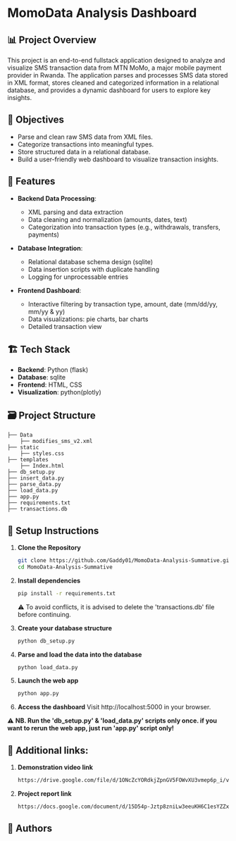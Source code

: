 # MomoData Analysis Dashboard

## 📊 Project Overview

This project is an end-to-end fullstack application designed to analyze and visualize SMS transaction data from MTN MoMo, a major mobile payment provider in Rwanda. The application parses and processes SMS data stored in XML format, stores cleaned and categorized information in a relational database, and provides a dynamic dashboard for users to explore key insights.

## 🎯 Objectives

- Parse and clean raw SMS data from XML files.
- Categorize transactions into meaningful types.
- Store structured data in a relational database.
- Build a user-friendly web dashboard to visualize transaction insights.

## 🧩 Features

- **Backend Data Processing**:
  - XML parsing and data extraction
  - Data cleaning and normalization (amounts, dates, text)
  - Categorization into transaction types (e.g., withdrawals, transfers, payments)

- **Database Integration**:
  - Relational database schema design (sqlite)
  - Data insertion scripts with duplicate handling
  - Logging for unprocessable entries

- **Frontend Dashboard**:
  - Interactive filtering by transaction type, amount, date (mm/dd/yy, mm/yy & yy)
  - Data visualizations: pie charts, bar charts
  - Detailed transaction view

## 🏗️ Tech Stack

- **Backend**: Python (flask)
- **Database**: sqlite
- **Frontend**: HTML, CSS
- **Visualization**: python(plotly)

## 🗃️ Project Structure
```
├── Data
    ├── modifies_sms_v2.xml
├── static
    ├── styles.css
├── templates
    ├── Index.html
├── db_setup.py
├── insert_data.py
├── parse_data.py
├── load_data.py
├── app.py
├── requirements.txt
├── transactions.db
```
## 🚀 Setup Instructions

1. **Clone the Repository**
   ```bash
   git clone https://github.com/Gaddy01/MomoData-Analysis-Summative.git
   cd MomoData-Analysis-Summative
   ```
2. **Install dependencies**
   ```bash
   pip install -r requirements.txt
   ```
   ⚠️ To avoid conflicts, it is advised to delete the 'transactions.db' file before continuing.
   
4. **Create your database structure**
   ```bash
   python db_setup.py
   ```
5. **Parse and load the data into the database**
   ```bash
   python load_data.py
   ```
6. **Launch the web app**
   ```bash
   python app.py
   ```
7. **Access the dashboard**
   Visit http://localhost:5000 in your browser.

⚠️ **NB. Run the 'db_setup.py' & 'load_data.py' scripts only once. if you want to rerun the web app, just run 'app.py' script only!**

## 📌 Additional links:

1. **Demonstration video link**
   ```bash
   https://drive.google.com/file/d/1ONcZcYORdkjZpnGV5FOWvXU3vmep6p_i/view?usp=sharing
   ```
2. **Project report link**
   ```bash
   https://docs.google.com/document/d/15D54p-Jztp8zniLw3eeuKH6C1esYZZxNImzVYiWPCHk/edit?usp=sharing
   ```

## 📝 Authors
